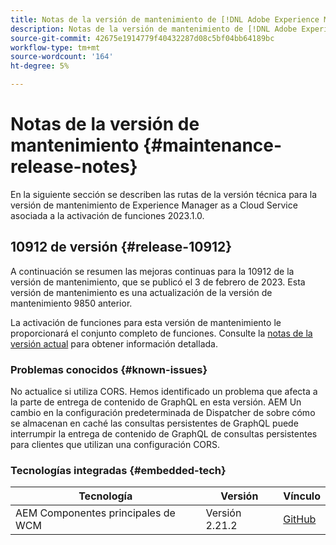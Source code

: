 ```yaml
---
title: Notas de la versión de mantenimiento de [!DNL Adobe Experience Manager] as a Cloud Service asociado con la activación de funciones 2023.1.0.
description: Notas de la versión de mantenimiento de [!DNL Adobe Experience Manager] as a Cloud Service asociado con la activación de funciones 2023.1.0.
source-git-commit: 42675e1914779f40432287d08c5bf04bb64189bc
workflow-type: tm+mt
source-wordcount: '164'
ht-degree: 5%

---
```


# Notas de la versión de mantenimiento {#maintenance-release-notes}

En la siguiente sección se describen las rutas de la versión técnica para la versión de mantenimiento de Experience Manager as a Cloud Service asociada a la activación de funciones 2023.1.0.

## 10912 de versión {#release-10912}

A continuación se resumen las mejoras continuas para la 10912 de la versión de mantenimiento, que se publicó el 3 de febrero de 2023. Esta versión de mantenimiento es una actualización de la versión de mantenimiento 9850 anterior.

La activación de funciones para esta versión de mantenimiento le proporcionará el conjunto completo de funciones. Consulte la [notas de la versión actual](/help/release-notes/release-notes-cloud/release-notes-current.md) para obtener información detallada.

### Problemas conocidos {#known-issues}

No actualice si utiliza CORS. Hemos identificado un problema que afecta a la parte de entrega de contenido de GraphQL en esta versión. AEM Un cambio en la configuración predeterminada de Dispatcher de sobre cómo se almacenan en caché las consultas persistentes de GraphQL puede interrumpir la entrega de contenido de GraphQL de consultas persistentes para clientes que utilizan una configuración CORS.

### Tecnologías integradas {#embedded-tech}

| Tecnología | Versión | Vínculo |
|---|---|---|
| AEM Componentes principales de WCM | Versión 2.21.2 | [GitHub](https://github.com/adobe/aem-core-wcm-components) |
